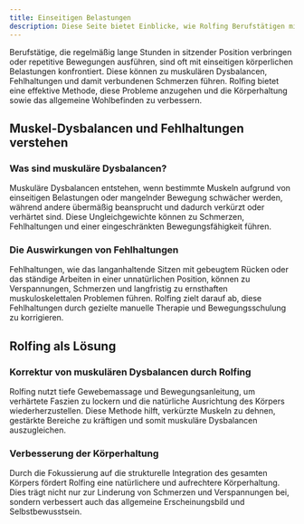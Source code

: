 ```yaml
---
title: Einseitigen Belastungen
description: Diese Seite bietet Einblicke, wie Rolfing Berufstätigen mit einseitigen Belastungen helfen kann, muskuläre Dysbalancen und Fehlhaltungen zu korrigieren, um eine verbesserte Körperhaltung und Wohlbefinden zu fördern.
---
```



Berufstätige, die regelmäßig lange Stunden in sitzender Position verbringen oder repetitive Bewegungen ausführen, sind oft mit einseitigen körperlichen Belastungen konfrontiert. Diese können zu muskulären Dysbalancen, Fehlhaltungen und damit verbundenen Schmerzen führen. Rolfing bietet eine effektive Methode, diese Probleme anzugehen und die Körperhaltung sowie das allgemeine Wohlbefinden zu verbessern.

## Muskel-Dysbalancen und Fehlhaltungen verstehen

###  Was sind muskuläre Dysbalancen?

Muskuläre Dysbalancen entstehen, wenn bestimmte Muskeln aufgrund von einseitigen Belastungen oder mangelnder Bewegung schwächer werden, während andere übermäßig beansprucht und dadurch verkürzt oder verhärtet sind. Diese Ungleichgewichte können zu Schmerzen, Fehlhaltungen und einer eingeschränkten Bewegungsfähigkeit führen.

### Die Auswirkungen von Fehlhaltungen

Fehlhaltungen, wie das langanhaltende Sitzen mit gebeugtem Rücken oder das ständige Arbeiten in einer unnatürlichen Position, können zu Verspannungen, Schmerzen und langfristig zu ernsthaften muskuloskelettalen Problemen führen. Rolfing zielt darauf ab, diese Fehlhaltungen durch gezielte manuelle Therapie und Bewegungsschulung zu korrigieren.

## Rolfing als Lösung

### Korrektur von muskulären Dysbalancen durch Rolfing

Rolfing nutzt tiefe Gewebemassage und Bewegungsanleitung, um verhärtete Faszien zu lockern und die natürliche Ausrichtung des Körpers wiederherzustellen. Diese Methode hilft, verkürzte Muskeln zu dehnen, gestärkte Bereiche zu kräftigen und somit muskuläre Dysbalancen auszugleichen.

### Verbesserung der Körperhaltung

Durch die Fokussierung auf die strukturelle Integration des gesamten Körpers fördert Rolfing eine natürlichere und aufrechtere Körperhaltung. Dies trägt nicht nur zur Linderung von Schmerzen und Verspannungen bei, sondern verbessert auch das allgemeine Erscheinungsbild und Selbstbewusstsein.

